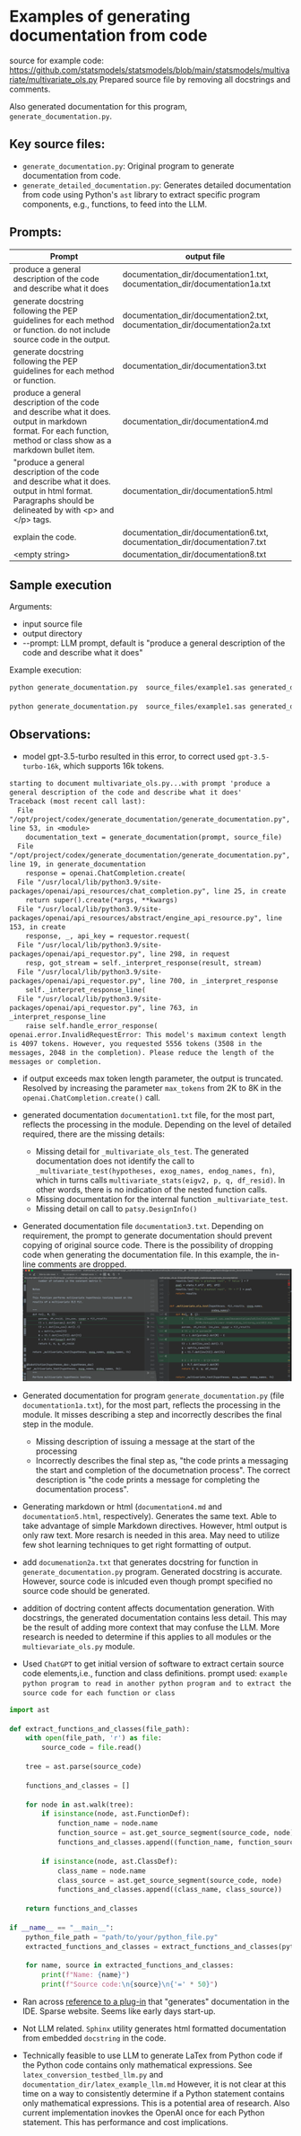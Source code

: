 # Examples of generating documentation from code

source for example code: https://github.com/statsmodels/statsmodels/blob/main/statsmodels/multivariate/multivariate_ols.py
Prepared source file by removing all docstrings and comments.

Also generated documentation for this program, `generate_documentation.py`.

## Key source files:
- `generate_documentation.py`: Original program to generate documentation from code.
- `generate_detailed_documentation.py`: Generates detailed documentation from code using Python's `ast` library to extract specific program components, e.g., functions, to feed into the LLM.

## Prompts:
| Prompt                                                                                                                                                              | output file                                                                 |
|---------------------------------------------------------------------------------------------------------------------------------------------------------------------|-----------------------------------------------------------------------------|
| produce a general description of the code and describe what it does                                                                                                 | documentation_dir/documentation1.txt, documentation_dir/documentation1a.txt |
| generate docstring following the PEP guidelines for each method or function.  do not include source code in the output.                                             | documentation_dir/documentation2.txt, documentation_dir/documentation2a.txt |
| generate docstring following the PEP guidelines for each method or function.                                                                                        | documentation_dir/documentation3.txt                                        |
| produce a general description of the code and describe what it does.  output in markdown format. For each function, method or class show as a markdown bullet item. | documentation_dir/documentation4.md                                         |
| "produce a general description of the code and describe what it does.  output in html format. Paragraphs should be delineated by with \<p\> and \</p\> tags.        | documentation_dir/documentation5.html                                       |
| explain the code.                                                                                                                                                   | documentation_dir/documentation6.txt, documentation_dir/documentation7.txt  |
| \<empty string\>                                                                                                                                                    | documentation_dir/documentation8.txt                                        |


## Sample execution

Arguments:
- input source file
- output directory
- --prompt: LLM prompt, default is "produce a general description of the code and describe what it does"

Example execution:
```bash
python generate_documentation.py  source_files/example1.sas generated_documentation

python generate_documentation.py  source_files/example1.sas generated_documentation --prompt "produce docstring for each method or function"  

```

## Observations:
* model gpt-3.5-turbo resulted in this error, to correct used `gpt-3.5-turbo-16k`, which supports 16k tokens.
```text
starting to document multivariate_ols.py...with prompt 'produce a general description of the code and describe what it does'
Traceback (most recent call last):
  File "/opt/project/codex/generate_documentation/generate_documentation.py", line 53, in <module>
    documentation_text = generate_documentation(prompt, source_file)
  File "/opt/project/codex/generate_documentation/generate_documentation.py", line 19, in generate_documentation
    response = openai.ChatCompletion.create(
  File "/usr/local/lib/python3.9/site-packages/openai/api_resources/chat_completion.py", line 25, in create
    return super().create(*args, **kwargs)
  File "/usr/local/lib/python3.9/site-packages/openai/api_resources/abstract/engine_api_resource.py", line 153, in create
    response, _, api_key = requestor.request(
  File "/usr/local/lib/python3.9/site-packages/openai/api_requestor.py", line 298, in request
    resp, got_stream = self._interpret_response(result, stream)
  File "/usr/local/lib/python3.9/site-packages/openai/api_requestor.py", line 700, in _interpret_response
    self._interpret_response_line(
  File "/usr/local/lib/python3.9/site-packages/openai/api_requestor.py", line 763, in _interpret_response_line
    raise self.handle_error_response(
openai.error.InvalidRequestError: This model's maximum context length is 4097 tokens. However, you requested 5556 tokens (3508 in the messages, 2048 in the completion). Please reduce the length of the messages or completion.
```
* if output exceeds max token length parameter, the output is truncated.  Resolved by increasing the parameter `max_tokens` from 2K to 8K in the `openai.ChatCompletion.create()` call.

* generated documentation `documentation1.txt` file, for the most part, reflects the processing in the module.  Depending on the level of detailed required, there are the missing details:
  * Missing detail for `_multivariate_ols_test`.  The generated documentation does not identify the call to `_multivariate_test(hypotheses, exog_names, endog_names, fn)`, which in turns calls  `multivariate_stats(eigv2, p, q, df_resid)`.  In other words, there is no indication of the nested function calls.
  * Missing documentation for the internal function `_multivariate_test`.
  * Missing detail on call to `patsy.DesignInfo()`

* Generated documentation file `documentation3.txt`.  Depending on requirement, the prompt to generate documentation should prevent copying of original source code.  There is the possibility of dropping code when generating the documentation file.  In this example, the in-line comments are dropped. ![](images/stripped_in-line_comments.png)

* Generated documentation for program `generate_documentation.py` (file `documentation1a.txt`), for the most part, reflects the processing in the module.  It misses describing a step and incorrectly describes the final step in the module.
  * Missing description of issuing a message at the start of the processing
  * Incorrectly describes the final step as, "the code prints a messaging the start and completion of the documetnation process".  The correct description is "the code prints a message for completing the documentation process".

* Generating markdown or html (`documentation4.md` and `documentation5.html`, respectively).  Generates the same text.  Able to take advantage of simple Markdown directives.  However, html output is only raw text.  More resarch is needed in this area.  May need to utilize few shot learning techniques to get right formatting of output.

* add `documenation2a.txt` that generates docstring for function in `generate_documentation.py` program.  Generated docstring is accurate.  However, source code is inlcuded even though prompt specified no source code should be generated.

* addition of doctring content affects documentation generation.  With docstrings, the generated documentation contains less detail.  This may be the result of adding more context that may confuse the LLM.  More research is needed to determine if this applies to all modules or the `multievariate_ols.py` module.

* Used `ChatGPT` to get initial  version of software to extract certain source code elements,i.e., function and class definitions.  prompt used: `example python program to read in another python program and to extract the source code for each function or class`
```python
import ast

def extract_functions_and_classes(file_path):
    with open(file_path, 'r') as file:
        source_code = file.read()

    tree = ast.parse(source_code)

    functions_and_classes = []

    for node in ast.walk(tree):
        if isinstance(node, ast.FunctionDef):
            function_name = node.name
            function_source = ast.get_source_segment(source_code, node)
            functions_and_classes.append((function_name, function_source))

        if isinstance(node, ast.ClassDef):
            class_name = node.name
            class_source = ast.get_source_segment(source_code, node)
            functions_and_classes.append((class_name, class_source))

    return functions_and_classes

if __name__ == "__main__":
    python_file_path = "path/to/your/python_file.py"
    extracted_functions_and_classes = extract_functions_and_classes(python_file_path)

    for name, source in extracted_functions_and_classes:
        print(f"Name: {name}")
        print(f"Source code:\n{source}\n{'=' * 50}")

```

* Ran across [reference to a plug-in](https://go.swimm.io/code_documentation?utm_term=generate%20documentation%20from%20source%20code&utm_campaign=Search-Generic-NA-Q1Y23&utm_source=adwords&utm_medium=ppc&hsa_acc=6532259166&hsa_cam=19568644920&hsa_grp=144814353589&hsa_ad=656320086155&hsa_src=g&hsa_tgt=kwd-354894782823&hsa_kw=generate%20documentation%20from%20source%20code&hsa_mt=p&hsa_net=adwords&hsa_ver=3&gclid=Cj0KCQjw2eilBhCCARIsAG0Pf8sxPi59Wvak_KSgGOJsM3g3R-iT7j0pchPeWP4pim4aN_ScDHBmWU4aAlWtEALw_wcB) that "generates" documentation in the IDE.  Sparse website.  Seems like early days start-up.

* Not LLM related.  `Sphinx` utility generates html formatted documentation from embedded `docstring` in the code.

* Technically feasible to use LLM to generate LaTex from Python code if the Python code contains only mathematical expressions.  See `latex_conversion_testbed_llm.py` and `documentation_dir/latex_example_llm.md`  However, it is not clear at this time on a way to consistently determine if a Python statement contains only mathematical expressions.  This is a potential area of research.  Also current implementation inovkes the OpenAI once for each Python statement.  This has performance and cost implications.